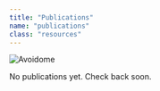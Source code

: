 ```yaml
---
title: "Publications"
name: "publications"
class: "resources"
---
```


![Avoidome](/images/avoidome.png)

No publications yet. Check back soon.
  

